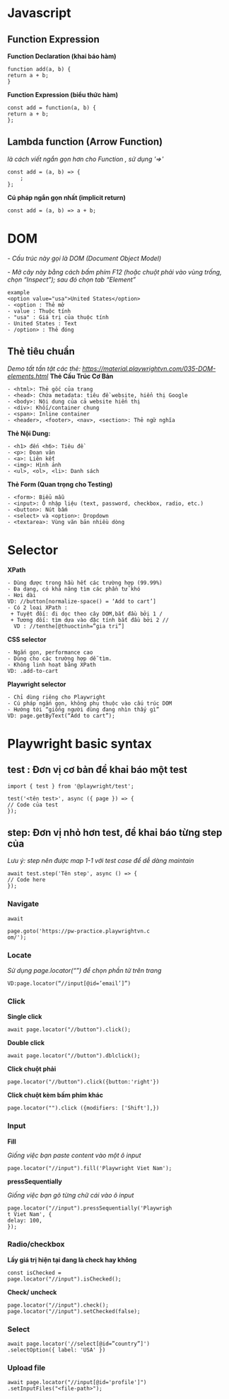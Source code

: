 # Javascript
## Function Expression

**Function Declaration (khai báo hàm)**

```
function add(a, b) {
return a + b;
}
```

**Function Expression (biểu thức hàm)**
```
const add = function(a, b) {
return a + b;
};
```

## Lambda function (Arrow Function)
*là cách viết ngắn gọn hơn cho Function , sử dụng '=>'*
```
const add = (a, b) => {
    ;
};
```
**Cú pháp ngắn gọn nhất (implicit return)**
  
    const add = (a, b) => a + b;

# DOM
*- Cấu trúc này gọi là DOM
(Document Object Model)*

*- Mở cây này bằng cách bấm
phím F12 (hoặc chuột phải vào
vùng trống, chọn “Inspect”);
sau đó chọn tab “Element”*
```
example
<option value="usa">United States</option>
- <option : Thẻ mở
- value : Thuộc tính
- "usa" : Giá trị của thuộc tính
- United States : Text
- /option> : Thẻ đóng
```

## Thẻ tiêu chuẩn
*Demo tất tần tật các thẻ:
https://material.playwrightvn.com/035-DOM-elements.html*
**Thẻ Cấu Trúc Cơ Bản**
```
- <html>: Thẻ gốc của trang
- <head>: Chứa metadata: tiêu đề website, hiển thị Google
- <body>: Nội dung của cả website hiển thị
- <div>: Khối/container chung
- <span>: Inline container
- <header>, <footer>, <nav>, <section>: Thẻ ngữ nghĩa
```

**Thẻ Nội Dung:**
```
- <h1> đến <h6>: Tiêu đề
- <p>: Đoạn văn
- <a>: Liên kết
- <img>: Hình ảnh
- <ul>, <ol>, <li>: Danh sách
```

**Thẻ Form (Quan trọng cho Testing)**
```
- <form>: Biểu mẫu
- <input>: Ô nhập liệu (text, password, checkbox, radio, etc.)
- <button>: Nút bấm
- <select> và <option>: Dropdown
- <textarea>: Vùng văn bản nhiều dòng
```

# Selector

**XPath**
```
- Dùng được trong hầu hết các trường hợp (99.99%)
- Đa dạng, có khả năng tìm các phần tử khó
- Hơi dài
VD: //button[normalize-space() = ‘Add to cart’]
- Có 2 loại XPath :
 + Tuyệt đối: đi dọc theo cây DOM,bắt đầu bởi 1 /
 + Tương đối: tìm dựa vào đặc tính bắt đầu bởi 2 //
  VD : //tenthe[@thuoctinh=”gia tri”]
```
**CSS selector**
```
- Ngắn gọn, performance cao
- Dùng cho các trường hợp dễ tìm.
- Không linh hoạt bằng XPath
VD: .add-to-cart
```
**Playwright selector**
```
- Chỉ dùng riêng cho Playwright
- Cú pháp ngắn gọn, không phụ thuộc vào cấu trúc DOM
- Hướng tới “giống người dùng đang nhìn thấy gì”
VD: page.getByText(“Add to cart”);
```

# Playwright basic syntax
## test : Đơn vị cơ bản để khai báo một test
```
import { test } from '@playwright/test';

test('<tên test>', async ({ page }) => {
// Code của test
});
```

## step: Đơn vị nhỏ hơn test, để khai báo từng step của
*Lưu ý: step nên được map 1-1 với test case
để dễ dàng maintain*
```
await test.step('Tên step', async () => {
// Code here
});
```
### Navigate
```
await

page.goto('https://pw-practice.playwrightvn.c
om/');
```

### Locate
*Sử dụng page.locator(“<selector>”) để chọn phần tử trên trang*

    VD:page.locator(“//input[@id=’email’]”)

### Click
**Single click**
```
await page.locator("//button").click();
```
**Double click**
 
    await page.locator("//button").dblclick();

**Click chuột phải**

    page.locator("//button").click({button:'right'})

**Click chuột kèm bấm phím khác**

    page.locator("").click ({modifiers: ['Shift'],})

### Input

**Fill**

*Giống việc bạn paste content vào một ô input*
```
page.locator("//input").fill('Playwright Viet Nam');
```

**pressSequentially**

*Giống việc bạn gõ từng chữ cái vào ô input*
```
page.locator("//input").pressSequentially('Playwrigh
t Viet Nam', {
delay: 100,
});
```

### Radio/checkbox

**Lấy giá trị hiện tại đang là check hay không**
```
const isChecked =
page.locator("//input").isChecked();
```
**Check/ uncheck**
```
page.locator("//input").check();
page.locator("//input").setChecked(false);
```

### Select
```
await page.locator('//select[@id=”country”]')
.selectOption({ label: 'USA' })
```

### Upload file

```
await page.locator("//input[@id='profile']")
.setInputFiles("<file-path>");
```